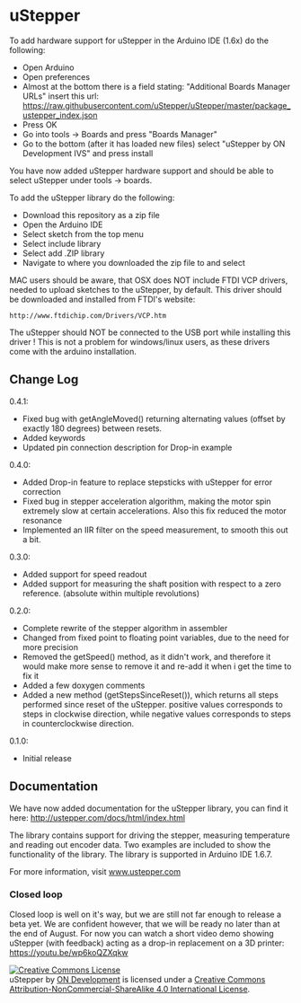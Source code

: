 # uStepper

To add hardware support for uStepper in the Arduino IDE (1.6x) do the following:
 - Open Arduino
 - Open preferences
 - Almost at the bottom there is a field stating: "Additional Boards Manager URLs" insert this url: https://raw.githubusercontent.com/uStepper/uStepper/master/package_ustepper_index.json
 - Press OK
 - Go into tools -> Boards and press "Boards Manager"
 - Go to the bottom (after it has loaded new files) select "uStepper by ON Development IVS" and press install

You have now added uStepper hardware support and should be able to select uStepper under tools -> boards.

To add the uStepper library do the following:
 - Download this repository as a zip file
 - Open the Arduino IDE
 - Select sketch from the top menu
 - Select include library
 - Select add .ZIP library
 - Navigate to where you downloaded the zip file to and select
 
MAC users should be aware, that OSX does NOT include FTDI VCP drivers, needed to upload sketches to the uStepper, by default. This driver should be downloaded and installed from FTDI's website:
	
	http://www.ftdichip.com/Drivers/VCP.htm

The uStepper should NOT be connected to the USB port while installing this driver !
This is not a problem for windows/linux users, as these drivers come with the arduino installation.

## Change Log
0.4.1:

- Fixed bug with getAngleMoved() returning alternating values (offset by exactly 180 degrees) between resets.
- Added keywords
- Updated pin connection description for Drop-in example 

0.4.0:

- Added Drop-in feature to replace stepsticks with uStepper for error correction
- Fixed bug in stepper acceleration algorithm, making the motor spin extremely slow at certain accelerations. Also this fix reduced the motor resonance
- Implemented an IIR filter on the speed measurement, to smooth this out a bit.

0.3.0:

- Added support for speed readout
- Added support for measuring the shaft position with respect to a zero reference. (absolute within multiple revolutions)

0.2.0:

- Complete rewrite of the stepper algorithm in assembler
- Changed from fixed point to floating point variables, due to the need for more precision
- Removed the getSpeed() method, as it didn't work, and therefore it would make more sense to remove it
  and re-add it when i get the time to fix it
- Added a few doxygen comments
- Added a new method (getStepsSinceReset()), which returns all steps performed since reset of the uStepper.
  positive values corresponds to steps in clockwise direction, while negative values corresponds to steps
  in counterclockwise direction.	

0.1.0:	

- Initial release

## Documentation
We have now added documentation for the uStepper library, you can find it here:
http://ustepper.com/docs/html/index.html

The library contains support for driving the stepper, measuring temperature and reading out encoder data. Two examples are included to show the functionality of the library.
The library is supported in Arduino IDE 1.6.7.

For more information, visit www.ustepper.com

### Closed loop
Closed loop is well on it's way, but we are still not far enough to release a beta yet. We are confident however, that we will be ready no later than at the end of August. For now you can watch a short video demo showing uStepper (with feedback) acting as a drop-in replacement on a 3D printer:
https://youtu.be/wp6koQZXqkw


<a rel="license" href="http://creativecommons.org/licenses/by-nc-sa/4.0/"><img alt="Creative Commons License" style="border-width:0" src="https://i.creativecommons.org/l/by-nc-sa/4.0/88x31.png" /></a><br /><span xmlns:dct="http://purl.org/dc/terms/" property="dct:title">uStepper</span> by <a xmlns:cc="http://creativecommons.org/ns#" href="www.ustepper.com" property="cc:attributionName" rel="cc:attributionURL">ON Development</a> is licensed under a <a rel="license" href="http://creativecommons.org/licenses/by-nc-sa/4.0/">Creative Commons Attribution-NonCommercial-ShareAlike 4.0 International License</a>.
